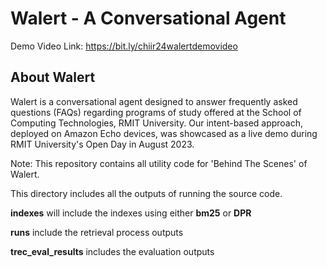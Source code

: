 # Walert - A Conversational Agent
Demo Video Link: https://bit.ly/chiir24walertdemovideo

## About Walert
Walert is a conversational agent designed to answer frequently asked questions (FAQs) regarding programs of study offered at the School of Computing Technologies, RMIT University. Our intent-based approach, deployed on Amazon Echo devices, was showcased as a live demo during RMIT University's Open Day in August 2023.


Note: This repository contains all utility code for 'Behind The Scenes' of Walert.

This directory includes all the outputs of running the source code. 

**indexes** will include the indexes using either **bm25** or **DPR**

**runs** include the retrieval process outputs 

**trec_eval_results** includes the evaluation outputs 
